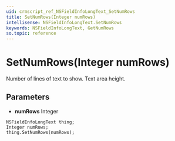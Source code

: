 ```yaml
---
uid: crmscript_ref_NSFieldInfoLongText_SetNumRows
title: SetNumRows(Integer numRows)
intellisense: NSFieldInfoLongText.SetNumRows
keywords: NSFieldInfoLongText, GetNumRows
so.topic: reference
---
```


# SetNumRows(Integer numRows)

Number of lines of text to show. Text area height.

## Parameters

* **numRows** Integer

```crmscript
NSFieldInfoLongText thing;
Integer numRows;
thing.SetNumRows(numRows);
```

